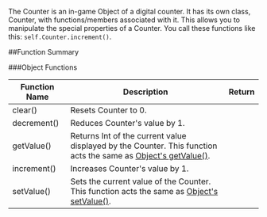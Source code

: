 The Counter is an in-game Object of a digital counter. It has its own class, Counter, with functions/members associated with it. This allows you to manipulate the special properties of a Counter. You call these functions like this: `self.Counter.increment()`.

##Function Summary

###Object Functions

Function Name | Description | Return
-- | -- | --:
<a class="anchor" id="clear"></a>clear() | Resets Counter to 0. | [<span class="ret boo"></span>](types.md)
<a class="anchor" id="decrement"></a>decrement() | Reduces Counter's value by 1. | [<span class="ret boo"></span>](types.md)
<a class="anchor" id="getvalue"></a>getValue() | Returns Int of the current value displayed by the Counter. This function acts the same as [Object's getValue()](object.md#getvalue). | [<span class="ret boo"></span>](types.md)
<a class="anchor" id="increment"></a>increment() | Increases Counter's value by 1. | [<span class="ret boo"></span>](types.md)
<a class="anchor" id="setvalue"></a>setValue() | Sets the current value of the Counter. This function acts the same as [Object's setValue()](object.md#setvalue). | [<span class="ret boo"></span>](types.md)
